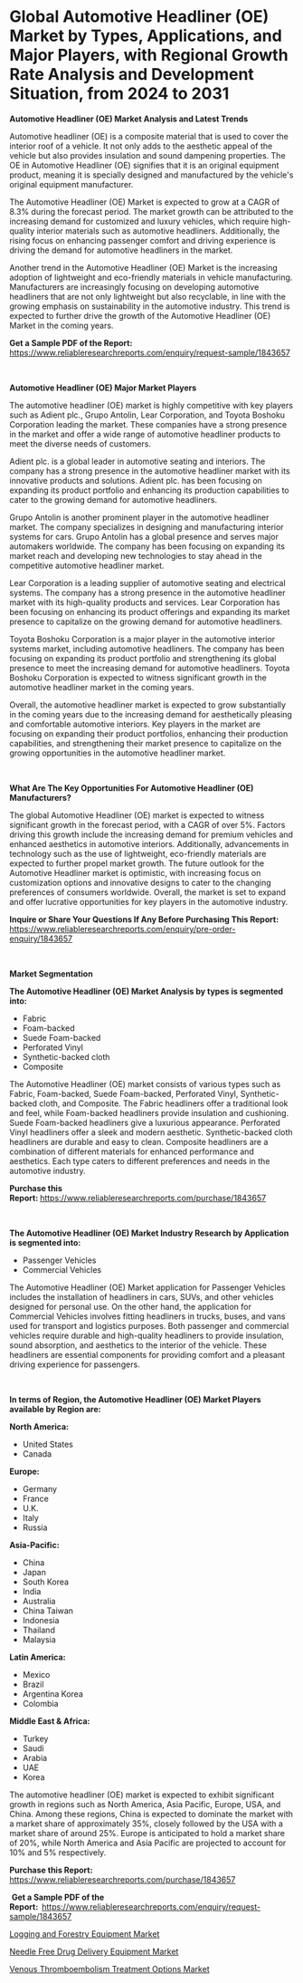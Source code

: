 <p><h1>Global Automotive Headliner (OE) Market by Types, Applications, and Major Players, with Regional Growth Rate Analysis and Development Situation, from 2024 to 2031</h1></p><p><strong>Automotive Headliner (OE) Market Analysis and Latest Trends</strong></p>
<p><p>Automotive headliner (OE) is a composite material that is used to cover the interior roof of a vehicle. It not only adds to the aesthetic appeal of the vehicle but also provides insulation and sound dampening properties. The OE in Automotive Headliner (OE) signifies that it is an original equipment product, meaning it is specially designed and manufactured by the vehicle's original equipment manufacturer.</p><p>The Automotive Headliner (OE) Market is expected to grow at a CAGR of 8.3% during the forecast period. The market growth can be attributed to the increasing demand for customized and luxury vehicles, which require high-quality interior materials such as automotive headliners. Additionally, the rising focus on enhancing passenger comfort and driving experience is driving the demand for automotive headliners in the market.</p><p>Another trend in the Automotive Headliner (OE) Market is the increasing adoption of lightweight and eco-friendly materials in vehicle manufacturing. Manufacturers are increasingly focusing on developing automotive headliners that are not only lightweight but also recyclable, in line with the growing emphasis on sustainability in the automotive industry. This trend is expected to further drive the growth of the Automotive Headliner (OE) Market in the coming years.</p></p>
<p><strong>Get a Sample PDF of the Report:&nbsp;</strong> <a href="https://www.reliableresearchreports.com/enquiry/request-sample/1843657">https://www.reliableresearchreports.com/enquiry/request-sample/1843657</a></p>
<p>&nbsp;</p>
<p><strong>Automotive Headliner (OE) Major Market Players</strong></p>
<p><p>The automotive headliner (OE) market is highly competitive with key players such as Adient plc., Grupo Antolin, Lear Corporation, and Toyota Boshoku Corporation leading the market. These companies have a strong presence in the market and offer a wide range of automotive headliner products to meet the diverse needs of customers.</p><p>Adient plc. is a global leader in automotive seating and interiors. The company has a strong presence in the automotive headliner market with its innovative products and solutions. Adient plc. has been focusing on expanding its product portfolio and enhancing its production capabilities to cater to the growing demand for automotive headliners.</p><p>Grupo Antolin is another prominent player in the automotive headliner market. The company specializes in designing and manufacturing interior systems for cars. Grupo Antolin has a global presence and serves major automakers worldwide. The company has been focusing on expanding its market reach and developing new technologies to stay ahead in the competitive automotive headliner market.</p><p>Lear Corporation is a leading supplier of automotive seating and electrical systems. The company has a strong presence in the automotive headliner market with its high-quality products and services. Lear Corporation has been focusing on enhancing its product offerings and expanding its market presence to capitalize on the growing demand for automotive headliners.</p><p>Toyota Boshoku Corporation is a major player in the automotive interior systems market, including automotive headliners. The company has been focusing on expanding its product portfolio and strengthening its global presence to meet the increasing demand for automotive headliners. Toyota Boshoku Corporation is expected to witness significant growth in the automotive headliner market in the coming years.</p><p>Overall, the automotive headliner market is expected to grow substantially in the coming years due to the increasing demand for aesthetically pleasing and comfortable automotive interiors. Key players in the market are focusing on expanding their product portfolios, enhancing their production capabilities, and strengthening their market presence to capitalize on the growing opportunities in the automotive headliner market.</p></p>
<p>&nbsp;</p>
<p><strong>What Are The Key Opportunities For Automotive Headliner (OE) Manufacturers?</strong></p>
<p><p>The global Automotive Headliner (OE) market is expected to witness significant growth in the forecast period, with a CAGR of over 5%. Factors driving this growth include the increasing demand for premium vehicles and enhanced aesthetics in automotive interiors. Additionally, advancements in technology such as the use of lightweight, eco-friendly materials are expected to further propel market growth. The future outlook for the Automotive Headliner market is optimistic, with increasing focus on customization options and innovative designs to cater to the changing preferences of consumers worldwide. Overall, the market is set to expand and offer lucrative opportunities for key players in the automotive industry.</p></p>
<p><strong>Inquire or Share Your Questions If Any Before Purchasing This Report:</strong> <a href="https://www.reliableresearchreports.com/enquiry/pre-order-enquiry/1843657">https://www.reliableresearchreports.com/enquiry/pre-order-enquiry/1843657</a></p>
<p>&nbsp;</p>
<p><strong>Market Segmentation</strong></p>
<p><strong>The Automotive Headliner (OE) Market Analysis by types is segmented into:</strong></p>
<p><ul><li>Fabric</li><li>Foam-backed</li><li>Suede Foam-backed</li><li>Perforated Vinyl</li><li>Synthetic-backed cloth</li><li>Composite</li></ul></p>
<p><p>The Automotive Headliner (OE) market consists of various types such as Fabric, Foam-backed, Suede Foam-backed, Perforated Vinyl, Synthetic-backed cloth, and Composite. The Fabric headliners offer a traditional look and feel, while Foam-backed headliners provide insulation and cushioning. Suede Foam-backed headliners give a luxurious appearance. Perforated Vinyl headliners offer a sleek and modern aesthetic. Synthetic-backed cloth headliners are durable and easy to clean. Composite headliners are a combination of different materials for enhanced performance and aesthetics. Each type caters to different preferences and needs in the automotive industry.</p></p>
<p><strong>Purchase this Report:&nbsp;</strong><a href="https://www.reliableresearchreports.com/purchase/1843657">https://www.reliableresearchreports.com/purchase/1843657</a></p>
<p>&nbsp;</p>
<p><strong>The Automotive Headliner (OE) Market Industry Research by Application is segmented into:</strong></p>
<p><ul><li>Passenger Vehicles</li><li>Commercial Vehicles</li></ul></p>
<p><p>The Automotive Headliner (OE) Market application for Passenger Vehicles includes the installation of headliners in cars, SUVs, and other vehicles designed for personal use. On the other hand, the application for Commercial Vehicles involves fitting headliners in trucks, buses, and vans used for transport and logistics purposes. Both passenger and commercial vehicles require durable and high-quality headliners to provide insulation, sound absorption, and aesthetics to the interior of the vehicle. These headliners are essential components for providing comfort and a pleasant driving experience for passengers.</p></p>
<p>&nbsp;</p>
<p><strong>In terms of Region, the Automotive Headliner (OE) Market Players available by Region are:</strong></p>
<p>
    <p> <strong> North America: </strong>
        <ul>
            <li>United States</li>
            <li>Canada</li>
        </ul>
        </p> 
    <p> <strong> Europe: </strong>
        <ul>
            <li>Germany</li>
            <li>France</li>
            <li>U.K.</li>
            <li>Italy</li>
            <li>Russia</li>
        </ul>
        </p> 
    <p> <strong> Asia-Pacific: </strong>
        <ul>
            <li>China</li>
            <li>Japan</li>
            <li>South Korea</li>
            <li>India</li>
            <li>Australia</li>
            <li>China Taiwan</li>
            <li>Indonesia</li>
            <li>Thailand</li>
            <li>Malaysia</li>
        </ul>
        </p> 
    <p> <strong> Latin America: </strong>
        <ul>
            <li>Mexico</li>
            <li>Brazil</li>
            <li>Argentina Korea</li>
            <li>Colombia</li>
        </ul>
        </p> 
    <p> <strong> Middle East & Africa: </strong>
        <ul>
            <li>Turkey</li>
            <li>Saudi</li>
            <li>Arabia</li>
            <li>UAE</li>
            <li>Korea</li>
        </ul>
    </p>
    </p>
<p><p>The automotive headliner (OE) market is expected to exhibit significant growth in regions such as North America, Asia Pacific, Europe, USA, and China. Among these regions, China is expected to dominate the market with a market share of approximately 35%, closely followed by the USA with a market share of around 25%. Europe is anticipated to hold a market share of 20%, while North America and Asia Pacific are projected to account for 10% and 5% respectively.</p></p>
<p><strong>Purchase this Report: </strong><a href="https://www.reliableresearchreports.com/purchase/1843657">https://www.reliableresearchreports.com/purchase/1843657</a></p>
<p>&nbsp;<strong>Get a Sample PDF of the Report:&nbsp;&nbsp;</strong><a href="https://www.reliableresearchreports.com/enquiry/request-sample/1843657">https://www.reliableresearchreports.com/enquiry/request-sample/1843657</a></p>
<p><strong></strong></p>
<p><p><a href="https://view.publitas.com/reportprime-1/logging-and-forestry-equipment-market-size-growing-and-forecasted-for-period-from-2023-2030-and-provides-complete-market-analysis-of-this-market/">Logging and Forestry Equipment Market</a></p><p><a href="https://view.publitas.com/reportprime-1/needle-free-drug-delivery-equipment-market-research-report-provides-thorough-industry-overview-which-offers-an-in-depth-analysis-of-product-trends-and-new-market-divisions/">Needle Free Drug Delivery Equipment Market</a></p><p><a href="https://view.publitas.com/reportprime-1/venous-thromboembolism-treatment-options-market-size-growing-and-forecasted-for-period-from-2023-2030-and-provides-complete-market-analysis-of-this-market/">Venous Thromboembolism Treatment Options Market</a></p></p>